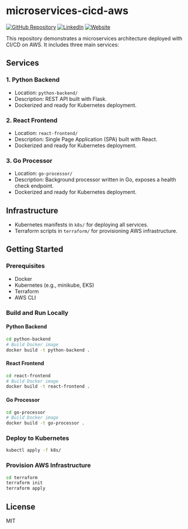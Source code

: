 # microservices-cicd-aws

[![GitHub Repository](https://img.shields.io/badge/GitHub-View%20on%20GitHub-blue?logo=github)](https://github.com/Consultantsrihari/microservices-cicd-aws)
[![LinkedIn](https://img.shields.io/badge/LinkedIn-Connect-blue?logo=linkedin)](https://www.linkedin.com/in/VenkataSriHari)
[![Website](https://img.shields.io/badge/Website-Visit-green?logo=google-chrome)](https://Techcareerhubs.com)

This repository demonstrates a microservices architecture deployed with CI/CD on AWS. It includes three main services:

## Services

### 1. Python Backend
- Location: `python-backend/`
- Description: REST API built with Flask.
- Dockerized and ready for Kubernetes deployment.

### 2. React Frontend
- Location: `react-frontend/`
- Description: Single Page Application (SPA) built with React.
- Dockerized and ready for Kubernetes deployment.

### 3. Go Processor
- Location: `go-processor/`
- Description: Background processor written in Go, exposes a health check endpoint.
- Dockerized and ready for Kubernetes deployment.

## Infrastructure
- Kubernetes manifests in `k8s/` for deploying all services.
- Terraform scripts in `terraform/` for provisioning AWS infrastructure.

## Getting Started

### Prerequisites
- Docker
- Kubernetes (e.g., minikube, EKS)
- Terraform
- AWS CLI

### Build and Run Locally

#### Python Backend
```sh
cd python-backend
# Build Docker image
docker build -t python-backend .
```

#### React Frontend
```sh
cd react-frontend
# Build Docker image
docker build -t react-frontend .
```

#### Go Processor
```sh
cd go-processor
# Build Docker image
docker build -t go-processor .
```

### Deploy to Kubernetes
```sh
kubectl apply -f k8s/
```

### Provision AWS Infrastructure
```sh
cd terraform
terraform init
terraform apply
```

## License
MIT
